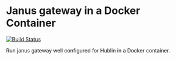 # Janus gateway in a Docker Container

[![Build Status](https://travis-ci.org/linagora/docker-janus-gateway.svg?branch=mach10)](https://travis-ci.org/linagora/docker-janus-gateway)

Run janus gateway well configured for Hublin in a Docker container.
